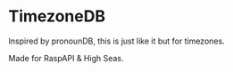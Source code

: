 # TimezoneDB

Inspired by pronounDB, this is just like it but for timezones.

Made for RaspAPI & High Seas.
